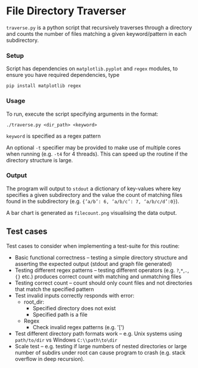 # File Directory Traverser
`traverse.py` is a python script that recursively traverses through a directory and counts the number of files matching a given keyword/pattern in each subdirectory.

### Setup

Script has dependencies on `matplotlib.pyplot` and `regex` modules, to ensure you have required dependencies, type
```
pip install matplotlib regex
```

### Usage

To run, execute the script specifying arguments in the format:
```
./traverse.py <dir_path> <keyword>
```

`keyword` is specified as a regex pattern

An optional `-t` specifier may be provided to make use of multiple cores when running (e.g. `-t4` for 4 threads). This can speed up the routine if the directory structure is large.

### Output

The program will output to `stdout` a dictionary of key-values where key specifies a given subdirectory and the value the count of matching files found in the subdirectory (e.g. `{’a/b’: 6, ’a/b/c’: 7,
‘a/b/c/d’:0}`).

A bar chart is generated as `filecount.png` visualising the data output.

## Test cases

Test cases to consider when implementing a test-suite for this routine:

* Basic functional correctness – testing a simple directory structure and asserting the expected output (stdout and graph file generated)
* Testing different regex patterns – testing different operators (e.g. `?`,`*`,`.`,`{}` etc.) produces correct count with matching and unmatching files
* Testing correct count – count should only count files and not directories that match the specified pattern
* Test invalid inputs correctly responds with error:
  * root_dir:
  	* Specified directory does not exist
  	* Specified path is a file
  * Regex
    * Check invalid regex patterns (e.g. '[')
* Test different directory path formats work – e.g. Unix systems using `path/to/dir` vs Windows `C:\\path\to\dir`
* Scale test – e.g. testing if large numbers of nested directories or large number of subdirs under root can cause program to crash (e.g. stack overflow in deep recursion).

